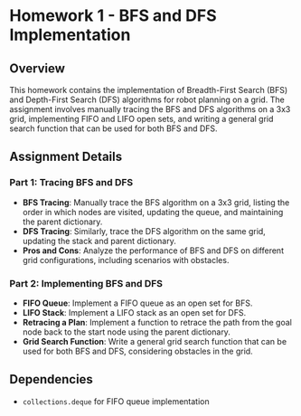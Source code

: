 # Homework 1 - BFS and DFS Implementation

## Overview
This homework contains the implementation of Breadth-First Search (BFS) and Depth-First Search (DFS) algorithms for robot planning on a grid. The assignment involves manually tracing the BFS and DFS algorithms on a 3x3 grid, implementing FIFO and LIFO open sets, and writing a general grid search function that can be used for both BFS and DFS.

## Assignment Details

### Part 1: Tracing BFS and DFS
- **BFS Tracing**: Manually trace the BFS algorithm on a 3x3 grid, listing the order in which nodes are visited, updating the queue, and maintaining the parent dictionary.
- **DFS Tracing**: Similarly, trace the DFS algorithm on the same grid, updating the stack and parent dictionary.
- **Pros and Cons**: Analyze the performance of BFS and DFS on different grid configurations, including scenarios with obstacles.

### Part 2: Implementing BFS and DFS
- **FIFO Queue**: Implement a FIFO queue as an open set for BFS.
- **LIFO Stack**: Implement a LIFO stack as an open set for DFS.
- **Retracing a Plan**: Implement a function to retrace the path from the goal node back to the start node using the parent dictionary.
- **Grid Search Function**: Write a general grid search function that can be used for both BFS and DFS, considering obstacles in the grid.


## Dependencies
- `collections.deque` for FIFO queue implementation
